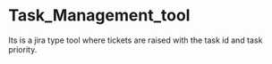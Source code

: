 # Task_Management_tool
Its is a jira type tool where tickets are raised with the task id and task priority.

